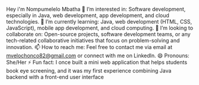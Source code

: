 Hey i'm Nompumelelo Mbatha
👀 I’m interested in: Software development, especially in Java, web development, app development, and cloud technologies.
🌱 I’m currently learning: Java, web development (HTML, CSS, JavaScript), mobile app development, and cloud computing.
💞️ I’m looking to collaborate on: Open-source projects, software development teams, or any tech-related collaborative initiatives that focus on problem-solving and innovation.
📫 How to reach me: Feel free to contact me via email at mvelochonco82@gmail.com or connect with me on LinkedIn.
😄 Pronouns: She/Her
⚡ Fun fact: I once built a mini web application that helps students book eye screening, and it was my first experience combining Java backend with a front-end user interface


